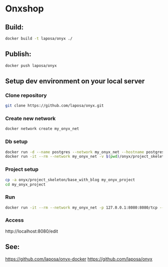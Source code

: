 # Onxshop 

## Build:
```bash
docker build -t laposa/onyx ./
```

## Publish:
```bash
docker push laposa/onyx
```

## Setup dev environment on your local server
### Clone repository
```bash
git clone https://github.com/laposa/onyx.git
```

### Create new network
```bash
docker network create my_onyx_net
```

### Db setup
```bash
docker run -d --name postgres --network my_onyx_net --hostname postgres -p 127.0.0.1:5432:5432/tcp -e POSTGRES_USER=docker -e POSTGRES_PASSWORD=docker postgres:9.6
docker run -it --rm --network my_onyx_net -v $(pwd)/onyx/project_skeleton/base_with_blog.sql:/tmp/import.sql postgres:9.6 psql -h postgres -U docker -f /tmp/import.sql
```

### Project setup
```bash
cp -a onyx/project_skeleton/base_with_blog my_onyx_project
cd my_onyx_project
```

### Run
```bash
docker run -it --rm --network my_onyx_net -p 127.0.0.1:8080:8080/tcp --mount type=bind,source=`pwd`,target=/var/www/ laposa/onyx
```

### Access
http://localhost:8080/edit

## See:
https://github.com/laposa/onyx-docker
https://github.com/laposa/onyx


